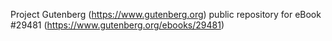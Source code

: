 Project Gutenberg (https://www.gutenberg.org) public repository for eBook #29481 (https://www.gutenberg.org/ebooks/29481)
